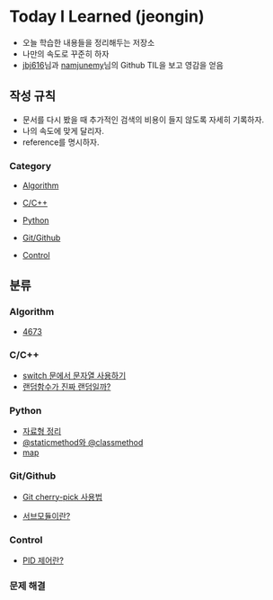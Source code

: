 # Today I Learned (jeongin)

- 오늘 학습한 내용들을 정리해두는 저장소
- 나만의 속도로 꾸준히 하자
- [jbj616](https://github.com/jbj616/TIL)님과 [namjunemy](https://github.com/namjunemy/TIL)님의 Github TIL을 보고 영감을 얻음



## 작성 규칙

- 문서를 다시 봤을 때 추가적인 검색의 비용이 들지 않도록 자세히 기록하자.
- 나의 속도에 맞게 달리자.
- reference를 명시하자.



### Category

- [Algorithm](#Algorithm)

- [C/C++](#cc)
- [Python](#Python)
- [Git/Github](#gitgithub)

- [Control](#Control)

  

## 분류

### Algorithm

- [4673](Algorithm/4673.md)



### C/C++

- [switch 문에서 문자열 사용하기](https://github.com/mywnajsldkf/TIL/blob/master/C:C%2B%2B/%5BC:C%2B%2B%5D%20switch%20%EB%AC%B8%EC%97%90%EC%84%9C%20%EB%AC%B8%EC%9E%90%EC%97%B4%20%EC%82%AC%EC%9A%A9%ED%95%98%EA%B8%B0.md)
- [랜덤함수가 진짜 랜덤일까?](https://github.com/mywnajsldkf/TIL/blob/master/C:C%2B%2B/%5BC:C%2B%2B%5D%20%EB%9E%9C%EB%8D%A4%ED%95%A8%EC%88%98%EA%B0%80%20%EC%A7%84%EC%A7%9C%20%EB%9E%9C%EB%8D%A4%EC%9D%BC%EA%B9%8C%3F.md)



### Python

- [자료형 정리](https://github.com/mywnajsldkf/TIL/blob/master/Python/자료형.md)
- [@staticmethod와 @classmethod](https://github.com/mywnajsldkf/TIL/blob/master/Python/%40classmethod%EC%99%80%20%40staticmethod%EC%9D%98%20%EC%B0%A8%EC%9D%B4.md)
- [map](https://github.com/mywnajsldkf/TIL/blob/master/Python/Map.md)



### Git/Github

- [Git cherry-pick 사용법](https://github.com/mywnajsldkf/TIL/blob/master/git:github/%5Bgit:github%5D%20Git%20cherry-pick%20%EC%82%AC%EC%9A%A9%EB%B2%95.md)

- [서브모듈이란?](https://github.com/mywnajsldkf/TIL/blob/master/git:github/submodules.md)

  

### Control

- [PID 제어란?](https://github.com/mywnajsldkf/TIL/blob/master/Control/PID%20Control.md)



### 문제 해결



### 

